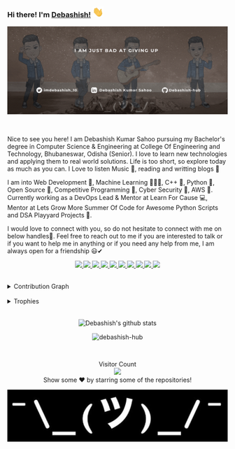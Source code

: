 ### Hi there!  I'm [Debashish!](https://github.com/Debashish-hub) <img src="https://raw.githubusercontent.com/ABSphreak/ABSphreak/master/gifs/Hi.gif" width="25px">


<p align="center"><a href="https://gettoknowdebashish.netlify.app/">
    <img src="images/5.gif" />
</a></p>

<br/>

Nice to see you here! I am Debashish Kumar Sahoo pursuing my Bachelor's degree in Computer Science & Engineering at College Of Engineering and Technology, Bhubaneswar, Odisha (Senior). I love to learn new technologies and applying them to real world solutions. Life is too short, so explore today as much as you can. I Love to listen Music 🎼, reading and writting blogs 📝

I am into Web Development 📝, Machine Learning 👨🏻‍💻, C++ 🍁, Python 🐍, Open Source 💪, Competitive Programming 🚀, Cyber Security 🔐, AWS 👑. Currently working as a DevOps Lead & Mentor at Learn For Cause 💻, Mentor at Lets Grow More Summer Of Code for Awesome Python Scripts and DSA Playyard Projects 🚩.

I would love to connect with you, so do not hesitate to connect with me on below handles🤝. Feel free to reach out to me if you are interested to talk or if you want to help me in anything or if you need any help from me, I am always open for a friendship 😃✔
<br/>

<p align="center">
  <b>  <a href="https://gettoknowdebashish.netlify.app/">
    <img src="https://img.shields.io/badge/Website-3b5998?style=flat-square&logo=google-chrome&logoColor=white" />
  </a></b>
  <a href="https://d-buugger.blogspot.com/">
    <img src="https://img.shields.io/badge/-Blogger-orange?style=flat-square&logo=Blogger&logoColor=white"/>
  </a>
  <a href="https://twitter.com/imdebashish_10">
    <img src="https://img.shields.io/badge/-Twitter-blue?style=flat-square&logo=twitter&logoColor=white" />
  </a>
   <a href="https://www.linkedin.com/in/debashish-kumar-sahoo-784948193/">
    <img src="https://img.shields.io/badge/-LinkedIn-0e76a8?style=flat-square&logo=Linkedin&logoColor=white" />
  </a>
  <a href="https://leetcode.com/debashish10/">
    <img src="https://img.shields.io/badge/-Leetcode-yellow?style=flat-square&logo=Leetcode&logoColor=white"/>
  </a>
    <a href="https://www.hackerrank.com/debashish_sahoo">
    <img src="https://img.shields.io/badge/-HackerRank-green?style=flat-square&logo=Hackerrank&logoColor=white"/>
  </a>
  <a href="https://www.codechef.com/users/debashish_10">
    <img src="https://img.shields.io/badge/-Codechef-yellow?style=flat-square&logo=Codechef&logoColor=white"/>
  </a>
  <a href="https://auth.geeksforgeeks.org/user/debashish10/profile">
    <img src="https://img.shields.io/badge/-Geeksforgeeks-darkgreen?style=flat-square&logo=Geeksforgeeks&logoColor=white"/>
  </a>
  <a href="https://www.quora.com/profile/Debashish-Sahoo-25">
    <img src="https://img.shields.io/badge/-Quora-darkred?style=flat-square&logo=Quora&logoColor=white"/>
  </a>
  <a href="https://www.instagram.com/debashish10_/">
    <img src="https://img.shields.io/badge/-Instagram-red?style=flat-square&logo=instagram&logoColor=white"/>
  </a>
</p>
<br/>



<details><summary>Contribution Graph</summary>
<p align="left">
<img width="90%" src="https://activity-graph.herokuapp.com/graph?username=Debashish-hub&theme=xcode" /></p>
</details>
<br/>


<details><summary>Trophies</summary>
<p align="left">
<img width=900 src="https://github-profile-trophy.vercel.app/?username=Debashish-hub&column=7&theme=gruvbox&no-frame=true"/>
</details>
<br/>


<p href="https://github.com/debashish-hub " align='center'>
 <img align="center" src="https://github-readme-stats.vercel.app/api?username=debashish-hub&show_icons=true&theme=radical&line_height=27" alt="Debashish's github stats"/>
</p>
<p align='center'><img align="center" src="https://github-readme-streak-stats.herokuapp.com/?user=debashish-hub&theme=radical" alt="debashish-hub" /></p>

<br/>



<p align="center"> 
   Visitor Count
 <br/>
  <img src="https://profile-counter.glitch.me/debashish-hub/count.svg" /><br/>
  Show some ❤️ by starring some of the repositories!

</p>

<p align="center"><a href="https://gettoknowdebashish.netlify.app/">
    <img src="https://github.com/Debashish-hub/Debashish-hub/blob/main/images/1608824138038.jpg" />
</a></p>
